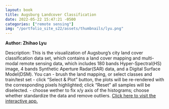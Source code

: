 ```yaml
---
layout: book
title: Augsburg Landcover Classification
date: 2022-05-22 15:47:21 -0500
categories: ["remote sensing"]
img: "/portfolio_site_s22/assets/thumbnails/lyu.png"
---
```


<b>Author: Zhihao Lyu</b>

Description: This is the visualization of Augsburg’s city land cover
classification data set, which contains a land cover mapping and multi-modal
remote sensing data, which includes 180 bands Hyper-Spectral(HS) image, 4 bands
Synthetic Aperture Radar(SAR) data, and a Digital Surface Model(DSM). You can -
brush the land mapping, or select classes and train/test set - click “Select &
Plot” button, the plots will be re-rendered with the corresponding pixels
highlighted; click “Reset” all samples will be diselected. - choose wether to
fix x/y axis of the histograms; choose whether standardize the data and remove
outliers.
<a href="https://alexhaoge.shinyapps.io/STAT479-Portfolio4/">Click here to visit the interactive app.</a>

[jekyll-docs]: https://jekyllrb.com/docs/home
[jekyll-gh]:   https://github.com/jekyll/jekyll
[jekyll-talk]: https://talk.jekyllrb.com/

